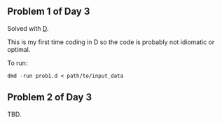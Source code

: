 ## Problem 1 of Day 3

Solved with [D](https://dlang.org).

This is my first time coding in D so the code is probably not idiomatic or optimal.

To run:

`dmd -run prob1.d < path/to/input_data`


## Problem 2 of Day 3

TBD.

